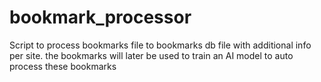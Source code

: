 # bookmark_processor
Script to process bookmarks file to bookmarks db file with additional info per site. the bookmarks will later be used to train an AI model to auto process these bookmarks
